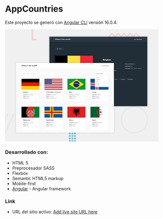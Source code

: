 # AppCountries

Este proyecto se generó con [Angular CLI](https://github.com/angular/angular-cli) versión 16.0.4.

![Design preview for the REST Countries API with color theme switcher coding challenge](./src/assets/img/desktop-preview.jpg)

### Desarrollado con:

- HTML 5
- Preprocesador SASS
- Flexbox
- Semantic HTML5 markup
- Mobile-first
- [Angular](https://angular.io/) - Angular framework

### Link

- URL del sitio activo: [Add live site URL here](https://app-countrie.netlify.app/)
